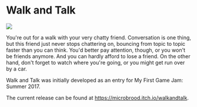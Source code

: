 # Walk and Talk
<img src="https://jeansberg.visualstudio.com/_apis/public/build/definitions/773d27dc-4210-4a89-8392-437b3d8348c8/2/badge"></img>

You're out for a walk with your very chatty friend. Conversation is one thing, but this friend just never stops chattering on, bouncing from topic to topic faster than you can think. You'd better pay attention, though, or you won't be friends anymore. And you can hardly afford to lose a friend. On the other hand, don't forget to watch where you're going, or you might get run over by a car.

Walk and Talk was initially developed as an entry for My First Game Jam: Summer 2017.

The current release can be found at https://microbrood.itch.io/walkandtalk.
